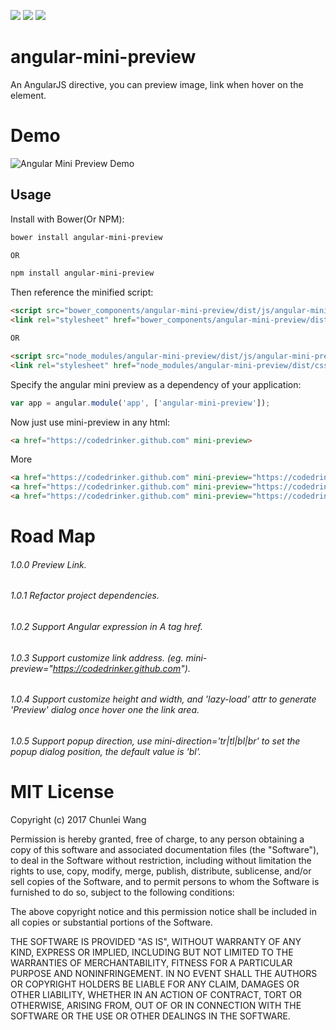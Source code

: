 ![](https://img.shields.io/badge/bower-1.0.5-green.svg) ![](https://img.shields.io/badge/npm-1.0.5-red.svg) ![](https://img.shields.io/github/license/mashape/apistatus.svg)

# angular-mini-preview
An AngularJS directive, you can preview image, link when hover on the element.

# Demo
![Angular Mini Preview Demo](https://codedrinker.github.io/repository/asserts/angular-mini-preview.gif)

## Usage

Install with Bower(Or NPM):

```bash
bower install angular-mini-preview

OR

npm install angular-mini-preview
```

Then reference the minified script:

```html
<script src="bower_components/angular-mini-preview/dist/js/angular-mini-preview.min.js"></script>
<link rel="stylesheet" href="bower_components/angular-mini-preview/dist/css/angular-mini-preview.min.css">

OR

<script src="node_modules/angular-mini-preview/dist/js/angular-mini-preview.min.js"></script>
<link rel="stylesheet" href="node_modules/angular-mini-preview/dist/css/angular-mini-preview.min.css">

```

Specify the angular mini preview as a dependency of your application:

```js
var app = angular.module('app', ['angular-mini-preview']);
```

Now just use mini-preview in any html:
```html
<a href="https://codedrinker.github.com" mini-preview>
```
More
```html
<a href="https://codedrinker.github.com" mini-preview="https://codedrinker.github.com">
<a href="https://codedrinker.github.com" mini-preview="https://codedrinker.github.com" lazy-load="true">
<a href="https://codedrinker.github.com" mini-preview="https://codedrinker.github.com" lazy-load="true" mini-width="300px">
```

# Road Map
###### 1.0.0 Preview Link.
###### 1.0.1 Refactor project dependencies.
###### 1.0.2 Support Angular expression in A tag href.
###### 1.0.3 Support customize link address. (eg. mini-preview="https://codedrinker.github.com").
###### 1.0.4 Support customize height and width, and 'lazy-load' attr to generate 'Preview' dialog once hover one the link area.
###### 1.0.5 Support popup direction, use mini-direction='tr|tl|bl|br' to set the popup dialog position, the default value is 'bl'.

# MIT License

Copyright (c) 2017 Chunlei Wang

Permission is hereby granted, free of charge, to any person obtaining a copy
of this software and associated documentation files (the "Software"), to deal
in the Software without restriction, including without limitation the rights
to use, copy, modify, merge, publish, distribute, sublicense, and/or sell
copies of the Software, and to permit persons to whom the Software is
furnished to do so, subject to the following conditions:

The above copyright notice and this permission notice shall be included in all
copies or substantial portions of the Software.

THE SOFTWARE IS PROVIDED "AS IS", WITHOUT WARRANTY OF ANY KIND, EXPRESS OR
IMPLIED, INCLUDING BUT NOT LIMITED TO THE WARRANTIES OF MERCHANTABILITY,
FITNESS FOR A PARTICULAR PURPOSE AND NONINFRINGEMENT. IN NO EVENT SHALL THE
AUTHORS OR COPYRIGHT HOLDERS BE LIABLE FOR ANY CLAIM, DAMAGES OR OTHER
LIABILITY, WHETHER IN AN ACTION OF CONTRACT, TORT OR OTHERWISE, ARISING FROM,
OUT OF OR IN CONNECTION WITH THE SOFTWARE OR THE USE OR OTHER DEALINGS IN THE
SOFTWARE.

